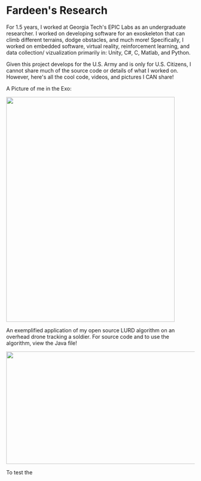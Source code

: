 # Fardeen's Research

For 1.5 years, I worked at Georgia Tech's EPIC Labs as an undergraduate researcher. I worked on developing software for an exoskeleton that can climb different terrains, 
dodge obstacles, and much more! Specifically, I worked on embedded software, virtual reality, reinforcement learning, and data collection/ vizualization primarily in:
Unity, C#, C, Matlab, and Python.

Given this project develops for the U.S. Army and is only for U.S. Citizens, I cannot share much of the source code or details of what I worked on.
However, here's all the cool code, videos, and pictures I CAN share!

A Picture of me in the Exo:

<img height="600" src="/Users/fardeen/Desktop/FardeenExoPic.jpg" width="450"/>

An exemplified application of my open source LURD algorithm on an overhead drone tracking a soldier.
For source code and to use the algorithm, view the Java file!

<img height="300" src="/Users/fardeen/Desktop/Screen Shot 2023-06-11 at 2.57.06 PM.png" width="540"/>

To test the 

